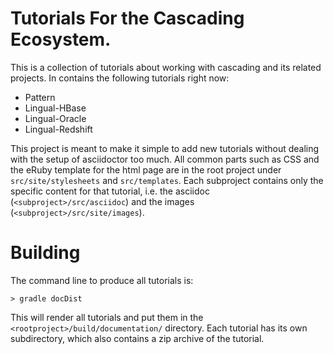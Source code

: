 # Tutorials For the Cascading Ecosystem.

This is a collection of tutorials about working with cascading and its related
projects. In contains the following tutorials right now:

* Pattern
* Lingual-HBase
* Lingual-Oracle
* Lingual-Redshift

This project is meant to make it simple to add new tutorials without dealing
with the setup of asciidoctor too much. All common parts such as CSS and the
eRuby template for the html page are in the root project under
`src/site/stylesheets` and `src/templates`. Each subproject contains only
the specific content for that tutorial, i.e. the asciidoc
(`<subproject>/src/asciidoc`) and the images (`<subproject>/src/site/images`).

# Building

The command line to produce all tutorials is:

    > gradle docDist

This will render all tutorials and put them in the
`<rootproject>/build/documentation/` directory. Each tutorial has its own
subdirectory, which also contains a zip archive of the tutorial.
